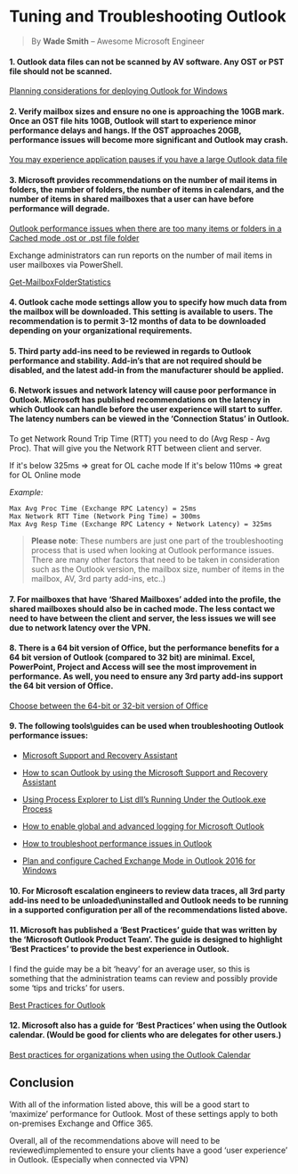 # Tuning and Troubleshooting Outlook
> By **Wade Smith** – Awesome Microsoft Engineer

#### 1.	Outlook data files can not be scanned by AV software.  Any OST or PST file should not be scanned.

[Planning considerations for deploying Outlook for Windows](https://docs.microsoft.com/en-us/outlook/troubleshoot/deployment/plan-outlook-2016-deployment#outlook-security-considerations)

#### 2.	Verify mailbox sizes and ensure no one is approaching the 10GB mark.    Once an OST file hits 10GB, Outlook will start to experience minor performance delays and hangs.  If the OST approaches 20GB, performance issues will become more significant and Outlook may crash.

[You may experience application pauses if you have a large Outlook data file](https://support.microsoft.com/en-us/help/2759052/you-may-experience-application-pauses-if-you-have-a-large-outlook-data)

#### 3.	Microsoft provides recommendations on the number of mail items in folders, the number of folders, the number of items in calendars, and the number of items in shared mailboxes that a user can have before performance will degrade.

[Outlook performance issues when there are too many items or folders in a Cached mode .ost or .pst file folder](https://support.microsoft.com/en-us/help/2768656/outlook-performance-issues-when-there-are-too-many-items-or-folders-in)

Exchange administrators can run reports on the number of mail items in user mailboxes via PowerShell.

[Get-MailboxFolderStatistics](https://docs.microsoft.com/en-us/powershell/module/exchange/get-mailboxfolderstatistics?view=exchange-ps)

#### 4.	Outlook cache mode settings allow you to specify how much data from the mailbox will be downloaded.  This setting is available to users.  The recommendation is to permit 3-12 months of data to be downloaded depending on your organizational requirements.

#### 5.	Third party add-ins need to be reviewed in regards to Outlook performance and stability.  Add-in’s that are not required should be disabled, and the latest add-in from the manufacturer should be applied.

#### 6.	Network issues and network latency will cause poor performance in Outlook.  Microsoft has published recommendations on the latency in which Outlook can handle before the user experience will start to suffer.  The latency numbers can be viewed in the ‘Connection Status’ in Outlook.

To get Network Round Trip Time (RTT) you need to do (Avg Resp - Avg Proc).  That will give you the Network RTT between client and server.

If it's below 325ms => great for OL cache mode
If it's below 110ms => great for OL Online mode

*Example:*

```              
Max Avg Proc Time (Exchange RPC Latency) = 25ms
Max Network RTT Time (Network Ping Time) = 300ms
Max Avg Resp Time (Exchange RPC Latency + Network Latency) = 325ms
```
> **Please note**: These numbers are just one part of the troubleshooting process that is used when looking at Outlook performance issues.  There are many other factors that need to be taken in consideration such as the Outlook version, the mailbox size, number of items in the mailbox, AV, 3rd party add-ins, etc..)

#### 7.	For mailboxes that have ‘Shared Mailboxes’ added into the profile, the shared mailboxes should also be in cached mode.  The less contact we need to have between the client and server, the less issues we will see due to network latency over the VPN.

#### 8.	There is a 64 bit version of Office, but the performance benefits for a 64 bit version of Outlook (compared to 32 bit) are minimal.  Excel, PowerPoint, Project and Access will see the most improvement in performance.  As well, you need to ensure any 3rd party add-ins support the 64 bit version of Office.

[Choose between the 64-bit or 32-bit version of Office](https://support.microsoft.com/en-us/office/choose-between-the-64-bit-or-32-bit-version-of-office-2dee7807-8f95-4d0c-b5fe-6c6f49b8d261)

#### 9.	The following tools\guides can be used when troubleshooting Outlook performance issues:

- [Microsoft Support and Recovery Assistant](https://www.microsoft.com/en-us/download/100607)

- [How to scan Outlook by using the Microsoft Support and Recovery Assistant](https://support.microsoft.com/en-ca/help/4098558/scan-outlook-by-using-microsoft-support-and-recovery-assistant)

- [Using Process Explorer to List dll’s Running Under the Outlook.exe Process](https://support.microsoft.com/en-us/help/970920/using-process-explorer-to-list-dlls-running-under-the-outlook-exe-proc)

- [How to enable global and advanced logging for Microsoft Outlook](https://support.microsoft.com/en-ca/help/2862843/how-to-enable-global-and-advanced-logging-for-microsoft-outlook)

- [How to troubleshoot performance issues in Outlook](https://support.microsoft.com/en-ca/help/2695805/how-to-troubleshoot-performance-issues-in-outlook)

- [Plan and configure Cached Exchange Mode in Outlook 2016 for Windows](https://docs.microsoft.com/en-us/outlook/troubleshoot/deployment/cached-exchange-mode)


#### 10. For Microsoft escalation engineers to review data traces, all 3rd party add-ins need to be unloaded\uninstalled and Outlook needs to be running in a supported configuration per all of the recommendations listed above.

#### 11. Microsoft has published a ‘Best Practices’ guide that was written by the ‘Microsoft Outlook Product Team’.  The guide is designed to highlight ‘Best Practices’ to provide the best experience in Outlook.

I find the guide may be a bit ‘heavy’ for an average user, so this is something that the administration teams can review and possibly provide some ‘tips and tricks’ for users.

[Best Practices for Outlook](https://support.microsoft.com/en-us/office/best-practices-for-outlook-f90e5f69-8832-4d89-95b3-bfdf76c82ef8)

#### 12. Microsoft also has a guide for ‘Best Practices’ when using the Outlook calendar.  (Would be good for clients who are delegates for other users.)

[Best practices for organizations when using the Outlook Calendar](https://support.microsoft.com/en-us/office/best-practices-for-organizations-when-using-the-outlook-calendar-d93f72d3-2361-4e0d-8d6a-5c4939c17f39?ui=en-us&rs=en-us&ad=us)

##  Conclusion

With all of the information listed above, this will be a good start to ‘maximize’ performance for Outlook.  Most of these settings apply to both on-premises Exchange and Office 365.  

Overall, all of the recommendations above will need to be reviewed\implemented to ensure your clients have a good ‘user experience’ in Outlook.  (Especially when connected via VPN)
